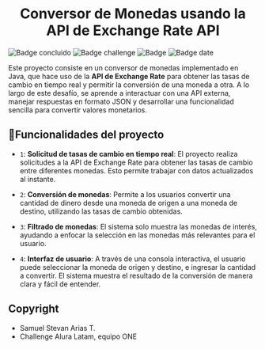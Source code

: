 <h1 align="center"> Conversor de Monedas usando la API de Exchange Rate API </h1>

![Badge concluido](https://img.shields.io/badge/STATUS-CONCLUIDO-green)
![Badge challenge](https://img.shields.io/badge/CHALLENGE-ALURA-darkblue)
![Badge](https://img.shields.io/badge/GSON-V2.11.0-red)
![Badge date](https://img.shields.io/badge/RELEASE%20DATE-DECEMBER-yellow)

Este proyecto consiste en un conversor de monedas implementado en Java, que hace uso de la **API de Exchange Rate** para obtener las tasas de cambio en tiempo real y permitir la conversión de una moneda a otra. 
A lo largo de este desafío, se aprende a interactuar con una API externa, manejar respuestas en formato JSON y desarrollar una funcionalidad sencilla para convertir valores monetarios.

## :hammer:Funcionalidades del proyecto

- `1`: **Solicitud de tasas de cambio en tiempo real**: El proyecto realiza solicitudes a la API de Exchange Rate para obtener las tasas de cambio entre diferentes monedas.
  Esto permite trabajar con datos actualizados al instante.

- `2`: **Conversión de monedas**: Permite a los usuarios convertir una cantidad de dinero desde una moneda de origen a una moneda de destino, utilizando las tasas de cambio obtenidas.

- `3`: **Filtrado de monedas**: El sistema solo muestra las monedas de interés, ayudando a enfocar la selección en las monedas más relevantes para el usuario.

- `4`: **Interfaz de usuario**: A través de una consola interactiva, el usuario puede seleccionar la moneda de origen y destino, e ingresar la cantidad a convertir.
  El sistema muestra el resultado de la conversión de manera clara y fácil de entender.

## Copyright

- Samuel Stevan Arias T. 
- Challenge Alura Latam, equipo ONE
